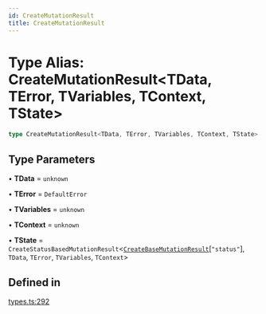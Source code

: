 ```yaml
---
id: CreateMutationResult
title: CreateMutationResult
---
```


# Type Alias: CreateMutationResult\<TData, TError, TVariables, TContext, TState\>

```ts
type CreateMutationResult<TData, TError, TVariables, TContext, TState>: BaseMutationNarrowing<TData, TError, TVariables, TContext> & MapToSignals<OmitKeyof<TState, keyof BaseMutationNarrowing, "safely">>;
```

## Type Parameters

• **TData** = `unknown`

• **TError** = `DefaultError`

• **TVariables** = `unknown`

• **TContext** = `unknown`

• **TState** = `CreateStatusBasedMutationResult`\<[`CreateBaseMutationResult`](createbasemutationresult.md)\[`"status"`\], `TData`, `TError`, `TVariables`, `TContext`\>

## Defined in

[types.ts:292](https://github.com/TanStack/query/blob/dac5da5416b82b0be38a8fb34dde1fc6670f0a59/packages/angular-query-experimental/src/types.ts#L292)
